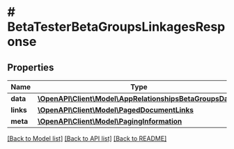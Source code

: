 # # BetaTesterBetaGroupsLinkagesResponse

## Properties

Name | Type | Description | Notes
------------ | ------------- | ------------- | -------------
**data** | [**\OpenAPI\Client\Model\AppRelationshipsBetaGroupsData[]**](AppRelationshipsBetaGroupsData.md) |  | 
**links** | [**\OpenAPI\Client\Model\PagedDocumentLinks**](PagedDocumentLinks.md) |  | 
**meta** | [**\OpenAPI\Client\Model\PagingInformation**](PagingInformation.md) |  | [optional] 

[[Back to Model list]](../../README.md#documentation-for-models) [[Back to API list]](../../README.md#documentation-for-api-endpoints) [[Back to README]](../../README.md)


